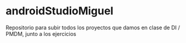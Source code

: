 # androidStudioMiguel

Repositorio para subir todos los proyectos que damos en clase de DI / PMDM, junto a los ejercicios
